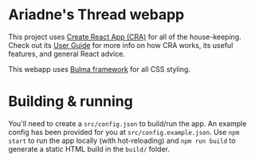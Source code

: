 # Ariadne's Thread webapp

This project uses [Create React App (CRA)](https://github.com/facebook/create-react-app) for all of the house-keeping. Check out its [User Guide](https://github.com/facebook/create-react-app/blob/master/packages/react-scripts/template/README.md) for more info on how CRA works, its useful features, and general React advice. 

This webapp uses [Bulma framework](https://bulma.io/) for all CSS styling. 

# Building & running

You'll need to create a `src/config.json` to build/run the app. An example config has been provided for you at `src/config.example.json`. Use `npm start` to run the app locally (with hot-reloading) and `npm run build` to generate a static HTML build in the `build/` folder.
